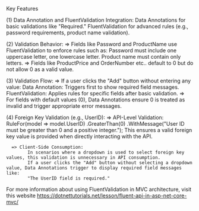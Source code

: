Key Features

(1) Data Annotation and FluentValidation Integration:
      Data Annotations for basic validations like "Required."
      FluentValidation for advanced rules (e.g., password requirements, product name validation).
      
(2) Validation Behavior:
      => Fields like Password and ProductName use FluentValidation to enforce rules such as:
          Password must include one uppercase letter, one lowercase letter.
          Product name must contain only letters.
      => Fields like ProductPrice and OrderNumber etc.. default to 0 but do not allow 0 as a valid value.

(3) Validation Flow:
      => If a user clicks the "Add" button without entering any value:
          Data Annotation: Triggers first to show required field messages.
          FluentValidation: Applies rules for specific fields after basic validation.
      => For fields with default values (0), Data Annotations ensure 0 is treated as invalid and trigger appropriate error messages.

(4) Foreign Key Validation (e.g., UserID):
      => API-Level Validation:
            RuleFor(model => model.UserID)
                .GreaterThan(0)
                .WithMessage("User ID must be greater than 0 and a positive integer.");
         This ensures a valid foreign key value is provided when directly interacting with the API.
         
      => Client-Side Consumption:
            In scenarios where a dropdown is used to select foreign key values, this validation is unnecessary in API consumption.
            If a user clicks the "Add" button without selecting a dropdown value, Data Annotations trigger to display required field messages like:
            "The UserID field is required."

For more information about using FluentValidation in MVC architecture, visit this website
https://dotnettutorials.net/lesson/fluent-api-in-asp-net-core-mvc/
